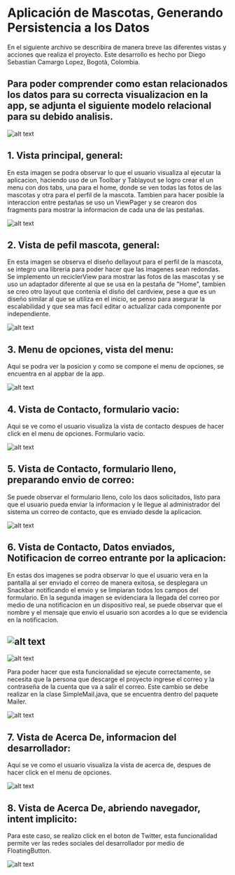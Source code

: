 # Aplicación de Mascotas, Generando Persistencia a los Datos

En el siguiente archivo se describira de manera breve las diferentes vistas y acciones que realiza el proyecto.
Este desarrollo es hecho por Diego Sebastian Camargo Lopez, Bogotà, Colombia.

## Para poder comprender como estan relacionados los datos para su correcta visualizacion en la app, se adjunta el siguiente modelo relacional para su debido analisis.

![alt text](https://github.com/essebas/Coursera_Semana5_GenerandoPersistencia/blob/master/img/DiagramaRelacional.png)

## 1. Vista principal, general:

En esta imagen se podra observar lo que el usuario visualiza al ejecutar la aplicacion, haciendo uso de un Toolbar y Tablayout
se logro crear el un menu con dos tabs, una para el home, donde se ven todas las fotos de las mascotas y otra para el perfil
de la mascota. Tambien para hacer posible la interaccion entre pestañas se uso un ViewPager y se crearon dos fragments para 
mostrar la informacion de cada una de las pestañas.

![alt text](https://github.com/essebas/Coursera_Semana4_MenusFragments/blob/master/img/inicio.PNG)


## 2. Vista de pefil mascota, general:

En esta imagen se observa el diseño dellayout para el perfil de la mascota, se integro una libreria para poder hacer que las imagenes
sean redondas. Se implemento un reciclerView para mostrar las fotos de las mascotas y se uso un adaptador diferente al que se usa en la
pestaña de "Home", tambien se creo otro layout que contenia el disño del cardview, pese a que es un diseño similar al que se utiliza en
el inicio, se penso para asegurar la escalabilidad y que sea mas facil editar o actualizar cada componente por independiente.

![alt text](https://github.com/essebas/Coursera_Semana4_MenusFragments/blob/master/img/perfil.PNG)


## 3. Menu de opciones, vista del menu:

Aqui se podra ver la posicion y como se compone el menu de opciones, se encuentra en al appbar de la app.

![alt text](https://github.com/essebas/Coursera_Semana4_MenusFragments/blob/master/img/MenuOpciones.PNG)


## 4. Vista de Contacto, formulario vacio:

Aqui se ve como el usuario visualiza la vista de contacto despues de hacer click en el menu de opciones. Formulario vacio.

![alt text](https://github.com/essebas/Coursera_Semana4_MenusFragments/blob/master/img/ContactoEmpy.PNG)


## 5. Vista de Contacto, formulario lleno, preparando envio de correo:

Se puede observar el formulario lleno, colo los daos solicitados, listo para que el usuario pueda enviar la informacion y
le llegue al administrador del sistema un correo de contacto, que es enviado desde la aplicacion.

![alt text](https://github.com/essebas/Coursera_Semana4_MenusFragments/blob/master/img/ContactoFull.PNG)

## 6. Vista de Contacto, Datos enviados, Notificacion de correo entrante por la aplicacion:

En estas dos imagenes se podra observar lo que el usuario vera en la pantalla al ser enviado el correo de manera exitosa,
 se desplegara un Snackbar notificando el envio y se limpiaran todos los campos del formulario. En la segunda imagen se evidenciara 
 la llegada del correo por medio de una notificacion en un dispositivo real, se puede observar que el nombre y el mensaje que envio
 el usuario son acordes a lo que se evidencia en la notificacion.

![alt text](https://github.com/essebas/Coursera_Semana4_MenusFragments/blob/master/img/correo_enviado.png)
--------------------------------------------------------------
![alt text](https://github.com/essebas/Coursera_Semana4_MenusFragments/blob/master/img/correo_recibido.jpeg)


Para poder hacer que esta funcionalidad se ejecute correctamente, se necesita que la persona que descarge el proyecto ingrese el 
correo y la contraseña de la cuenta que va a salir el correo. Este cambio se debe realizar en la clase SimpleMail.java, que se 
encuentra dentro del paquete Mailer.

![alt text](https://github.com/essebas/Coursera_Semana4_MenusFragments/blob/master/img/example.PNG)

## 7. Vista de Acerca De, informacion del desarrollador:

Aqui se ve como el usuario visualiza la vista de acerca de, despues de hacer click en el menu de opciones.

![alt text](https://github.com/essebas/Coursera_Semana4_MenusFragments/blob/master/img/AcercaDe.PNG)

## 8. Vista de Acerca De, abriendo navegador, intent implicito:

Para este caso, se realizo click en el boton de Twitter, esta funcionalidad permite ver las redes sociales del desarrollador
por medio de FloatingButton.

![alt text](https://github.com/essebas/Coursera_Semana4_MenusFragments/blob/master/img/AcercaDeTwitter.PNG)
